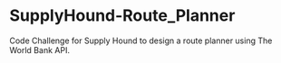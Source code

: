 # SupplyHound-Route_Planner
Code Challenge for Supply Hound to design a route planner using The World Bank API.
